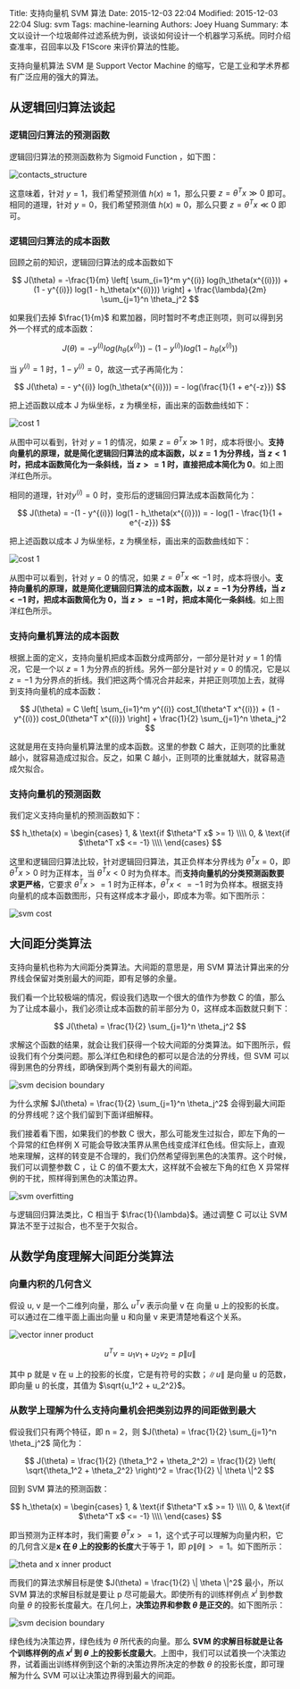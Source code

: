 Title: 支持向量机 SVM 算法
Date: 2015-12-03 22:04
Modified: 2015-12-03 22:04
Slug: svm
Tags: machine-learning
Authors: Joey Huang
Summary: 本文以设计一个垃圾邮件过滤系统为例，谈谈如何设计一个机器学习系统。同时介绍查准率，召回率以及 F1Score 来评价算法的性能。

支持向量机算法 SVM 是 Support Vector Machine 的缩写，它是工业和学术界都有广泛应用的强大的算法。

## 从逻辑回归算法谈起

### 逻辑回归算法的预测函数

逻辑回归算法的预测函数称为 Sigmoid Function ，如下图：

![contacts_structure](https://upload.wikimedia.org/wikipedia/commons/thumb/8/88/Logistic-curve.svg/320px-Logistic-curve.svg.png)

这意味着，针对 $y=1$，我们希望预测值 $h(x) \approx 1$，那么只要 $z=\theta^T x \gg 0$ 即可。相同的道理，针对 $y=0$，我们希望预测值 $h(x) \approx 0$，那么只要 $z=\theta^T x \ll 0$ 即可。

### 逻辑回归算法的成本函数

回顾之前的知识，逻辑回归算法的成本函数如下

$$
J(\theta) = -\frac{1}{m} \left[ \sum_{i=1}^m y^{(i)} log(h_\theta(x^{(i)})) + (1 - y^{(i)}) log(1 - h_\theta(x^{(i)})) \right] + \frac{\lambda}{2m} \sum_{j=1}^n \theta_j^2
$$

如果我们去掉 $\frac{1}{m}$ 和累加器，同时暂时不考虑正则项，则可以得到另外一个样式的成本函数：

$$
J(\theta) = - y^{(i)} log(h_\theta(x^{(i)})) - (1 - y^{(i)}) log(1 - h_\theta(x^{(i)}))
$$

当 $y^{(i)}=1$ 时，$1-y^{(i)}=0$，故这一式子再简化为：

$$
J(\theta) = - y^{(i)} log(h_\theta(x^{(i)})) = - log(\frac{1}{1 + e^{-z}})
$$

把上述函数以成本 J 为纵坐标，z 为横坐标，画出来的函数曲线如下：

![cost 1](https://raw.githubusercontent.com/kamidox/blogs/master/images/ml_svm_cost_1.png)

从图中可以看到，针对 $y=1$ 的情况，如果 $z=\theta^T x \gg 1$ 时，成本将很小。**支持向量机的原理，就是简化逻辑回归算法的成本函数，以 $z=1$ 为分界线，当 $z<1$ 时，把成本函数简化为一条斜线，当 $z>=1$ 时，直接把成本简化为 0**。如上图洋红色所示。

相同的道理，针对$y^{(i)}=0$ 时，变形后的逻辑回归算法成本函数简化为：

$$
J(\theta) = -(1 - y^{(i)}) log(1 - h_\theta(x^{(i)})) = - log(1 - \frac{1}{1 + e^{-z}})
$$

把上述函数以成本 J 为纵坐标，z 为横坐标，画出来的函数曲线如下：

![cost 1](https://raw.githubusercontent.com/kamidox/blogs/master/images/ml_svm_cost_0.png)

从图中可以看到，针对 $y=0$ 的情况，如果 $z=\theta^T x \ll -1$ 时，成本将很小。**支持向量机的原理，就是简化逻辑回归算法的成本函数，以 $z=-1$ 为分界线，当 $z<-1$ 时，把成本函数简化为 0，当 $z>=-1$ 时，把成本简化一条斜线**。如上图洋红色所示。

### 支持向量机算法的成本函数

根据上面的定义，支持向量机把成本函数分成两部分，一部分是针对 $y=1$ 的情况，它是一个以 $z=1$ 为分界点的折线。另外一部分是针对 $y=0$ 的情况，它是以 $z=-1$ 为分界点的折线。我们把这两个情况合并起来，并把正则项加上去，就得到支持向量机的成本函数：

$$
J(\theta) = C \left[ \sum_{i=1}^m y^{(i)} cost_1(\theta^T x^{(i)}) + (1 - y^{(i)}) cost_0(\theta^T x^{(i)}) \right] + \frac{1}{2} \sum_{j=1}^n \theta_j^2
$$

这就是用在支持向量机算法里的成本函数。这里的参数 C 越大，正则项的比重就越小，就容易造成过拟合。反之，如果 C 越小，正则项的比重就越大，就容易造成欠拟合。

### 支持向量机的预测函数

我们定义支持向量机的预测函数如下：

$$
h_\theta(x) = \begin{cases}
    1, & \text{if $\theta^T x$ >= 1} \\\\
    0, & \text{if $\theta^T x$ <= -1} \\\\
\end{cases}
$$

这里和逻辑回归算法比较，针对逻辑回归算法，其正负样本分界线为 $\theta^T x = 0$，即 $\theta^T x > 0$ 时为正样本，当 $\theta^T x < 0$ 时为负样本。而**支持向量机的分类预测函数要求更严格**，它要求 $\theta^T x >= 1$ 时为正样本，$\theta^T x <= -1$ 时为负样本。根据支持向量机的成本函数图形，只有这样成本才最小，即成本为零。如下图所示：

![svm cost](https://raw.githubusercontent.com/kamidox/blogs/master/images/ml_svm_cost.png)

## 大间距分类算法

支持向量机也称为大间距分类算法。大间距的意思是，用 SVM 算法计算出来的分界线会保留对类别最大的间距，即有足够的余量。

我们看一个比较极端的情况，假设我们选取一个很大的值作为参数 C 的值，那么为了让成本最小，我们必须让成本函数的前半部分为 0，这样成本函数就只剩下：

$$
J(\theta) = \frac{1}{2} \sum_{j=1}^n \theta_j^2
$$

求解这个函数的结果，就会让我们获得一个较大间距的分类算法。如下图所示，假设我们有个分类问题。那么洋红色和绿色的都可以是合法的分界线，但 SVM 可以得到黑色的分界线，即确保到两个类别有最大的间距。

![svm decision boundary](https://raw.githubusercontent.com/kamidox/blogs/master/images/ml_svm_db.png)

为什么求解 $J(\theta) = \frac{1}{2} \sum_{j=1}^n \theta_j^2$ 会得到最大间距的分界线呢？这个我们留到下面详细解释。

我们接着看下图，如果我们的参数 C 很大，那么可能发生过拟合，即左下角的一个异常的红色样例 X 可能会导致决策界从黑色线变成洋红色线。但实际上，直观地来理解，这样的转变是不合理的，我们仍然希望得到黑色的决策界。这个时候，我们可以调整参数 C ，让 C 的值不要太大，这样就不会被左下角的红色 X 异常样例的干扰，照样得到黑色的决策边界。

![svm overfitting](https://raw.githubusercontent.com/kamidox/blogs/master/images/ml_svm_db_2.png)

与逻辑回归算法类比，C 相当于 $\frac{1}{\lambda}$。通过调整 C 可以让 SVM 算法不至于过拟合，也不至于欠拟合。

## 从数学角度理解大间距分类算法

### 向量内积的几何含义

假设 u, v 是一个二维列向量，那么 $u^Tv$ 表示向量 v 在 向量 u 上的投影的长度。可以通过在二维平面上画出向量 u 和向量 v 来更清楚地看这个关系。

![vector inner product](https://raw.githubusercontent.com/kamidox/blogs/master/images/ml_svm_inner_product.png)

$$
u^T v = u_1 v_1 + u_2 v_2 = p \|u\|
$$

其中 p 就是 v 在 u 上的投影的长度，它是有符号的实数；$\|u\|$ 是向量 u 的范数，即向量 u 的长度，其值为 $\sqrt{u_1^2 + u_2^2}$。

### 从数学上理解为什么支持向量机会把类别边界的间距做到最大

假设我们只有两个特征，即 n = 2，则 $J(\theta) = \frac{1}{2} \sum_{j=1}^n \theta_j^2$ 简化为：

$$
J(\theta) = \frac{1}{2} (\theta_1^2 + \theta_2^2) = \frac{1}{2} \left( \sqrt{\theta_1^2 + \theta_2^2} \right)^2 = \frac{1}{2} \| \theta \|^2
$$

回到 SVM 算法的预测函数：

$$
h_\theta(x) = \begin{cases}
    1, & \text{if $\theta^T x$ >= 1} \\\\
    0, & \text{if $\theta^T x$ <= -1} \\\\
\end{cases}
$$

即当预测为正样本时，我们需要 $\theta^T x >=1$，这个式子可以理解为向量内积，它的几何含义是**x 在 $\theta$ 上的投影的长度**大于等于 1，即 $p \| \theta \| >= 1$。如下图所示：

![theta and x inner product](https://raw.githubusercontent.com/kamidox/blogs/master/images/ml_svm_inner_product_xt.png)

而我们的算法求解目标是使 $J(\theta) = \frac{1}{2} \| \theta \|^2$ 最小，所以 SVM 算法的求解目标就是要让 p 尽可能最大。即使所有的训练样例点 $x^{i}$ 到参数向量 $\theta$ 的投影长度最大。在几何上，**决策边界和参数 $\theta$ 是正交的**。如下图所示：

![svm decision boundary](https://raw.githubusercontent.com/kamidox/blogs/master/images/ml_svm_db_3.png)

绿色线为决策边界，绿色线为 $\theta$ 所代表的向量。那么 **SVM 的求解目标就是让各个训练样例的点 $x^{i}$ 到 $\theta$ 上的投影长度最大**。上图中，我们可以试着换一个决策边界，试着画出训练样例到这个新的决策边界所决定的参数 $\theta$ 的投影长度，即可理解为什么 SVM 可以让决策边界得到最大的间距。

